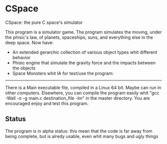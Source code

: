 # CSpace
CSpace: the pure C space's simulator

This program is a simulator game. The program simulates the moving, under the phisic's law, of planets, spaceships, suns, and everything else in the deep space.
Now have:
- An extended gerarchic collection of various object types whit different behavior
- Phisic engine that simulate the gravity force and the impacts between the objects
- Space Monsters whit IA
for test/use the program:
-------------------------
There is a Main executable file, compiled in a Linux 64 bit. Maybe can run in other computers.
Elsewhere, you can compile the program easily whit "gcc -Wall -o -g main.c destination_file -lm" in the master directory.
You are encouraged enjoy and test this program.

Status
------
The program is in alpha status: this mean that the code is far away from being complete, but is alredy usable, even whit many bugs and ugly things
